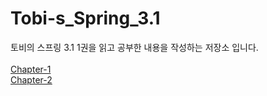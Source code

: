 # Tobi-s_Spring_3.1

토비의 스프링 3.1 1권을 읽고 공부한 내용을 작성하는 저장소 입니다.
<br />
<br />
[Chapter-1](/readme/chapter-1.md)<br />
[Chapter-2](/readme/chapter-2.md)<br />


